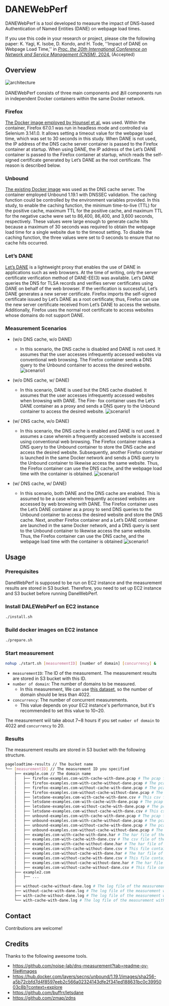 # DANEWebPerf

DANEWebPerf is a tool developed to measure the impact of DNS-based Authentication of Named Entities (DANE) on webpage load times.

If you use this code in your research or project, please cite the following paper:
K. Yagi, K. Isobe, D. Kondo, and H. Tode, ''Impact of DANE on Webpage Load Time,'' in [*Proc. the 20th International Conference on Network and Service Management (CNSM)*, 2024.](http://www.cnsm-conf.org/2024/) (Accepted)


## Overview

![architecture](./docs/img/architecture.png)

DANEWebPerf consists of three main components and あll components run in independent Docker containers within the same Docker network.

### Firefox

[The Docker image employed by Hounsel et al.](https://github.com/yagikota/dns-measurement?tab=readme-ov-file#images) was used. Within the container, Firefox 67.0.1 was run in headless mode and controlled via Selenium 3.141.0. It allows setting a timeout value for the webpage load time, which was set to 30 seconds in this study. When DANE is not used, the IP address of the DNS cache server container is passed to the Firefox container at startup. When using DANE, the IP address of the Let’s DANE container is passed to the Firefox container at startup, which reads the self-signed certificate generated by Let’s DANE as the root certificate. The reason is described below.

### Unbound

[The existing Docker image](https://hub.docker.com/layers/secns/unbound/1.19.1/images/sha256-a5b72cbfd7d4f8597eeb2c566a02324143dfe2f341ed188631bc0c3995003c8b?context=explore) was used as the DNS cache server. The container employed Unbound 1.19.1 with DNSSEC validation. The caching function could be controlled by the environment variables provided. In this study, to enable the caching function, the minimum time-to-live (TTL) for the positive cache, maximum TTL for the positive cache, and maximum TTL for the negative cache were set to 86,400, 86,400, and 3,600 seconds, respectively. These values were large enough to generate cache hits because a maximum of 30 seconds was required to obtain the webpage load time for a single website due to the timeout setting. To disable the caching function, the three values were set to 0 seconds to ensure that no cache hits occurred.

### Let’s DANE

[Let’s DANE](https://github.com/buffrr/letsdane) is a lightweight proxy that enables the use of DANE in applications such as web browsers. At the time of writing, only the server certificate verification method of DANE-EE(3) was available. Let’s DANE queries the DNS for TLSA records and verifies server certificates using DANE on behalf of the web browser. If the verification is successful, Let’s DANE generates a new server certificate. Firefox imports the self-signed certificate issued by Let’s DANE as a root certificate; thus, Firefox can use the new server certificate received from Let’s DANE to access the website. Additionally, Firefox uses the normal root certificate to access websites whose domains do not support DANE.

### Measurement Scenarios

- (w/o DNS cache, w/o DANE)
  - In this scenario, the DNS cache is disabled and DANE is
not used. It assumes that the user accesses infrequently
accessed websites via conventional web browsing. The
Firefox container sends a DNS query to the Unbound
container to access the desired website.
  ![scenario1](./docs/img/scenario1.png)

- (w/o DNS cache, w/ DANE)
  - In this scenario, DANE is used but the DNS cache
disabled. It assumes that the user accesses infrequently accessed websites when browsing with DANE. The Fire-
fox container uses the Let’s DANE container as a proxy
and sends a DNS query to the Unbound container to
access the desired website.
  ![scenario1](./docs/img/scenario2.png)
- (w/ DNS cache, w/o DANE)
  - In this scenario, the DNS cache is enabled and DANE
is not used. It assumes a case wherein a frequently
accessed website is accessed using conventional web
browsing. The Firefox container makes a DNS query
to the Unbound container to store the DNS cache and
access the desired website. Subsequently, another Firefox
container is launched in the same Docker network and
sends a DNS query to the Unbound container to likewise
access the same website. Thus, the Firefox container can
use the DNS cache, and the webpage load time with the
container is obtained.
  ![scenario1](./docs/img/scenario3.png)

- (w/ DNS cache, w/ DANE)
  - In this scenario, both DANE and the DNS cache are
enabled. This is assumed to be a case wherein frequently
accessed websites are accessed by web browsing with
DANE. The Firefox container uses the Let’s DANE
container as a proxy to send DNS queries to the Unbound
container to access the desired website and store the DNS
cache. Next, another Firefox container and a Let’s DANE
container are launched in the same Docker network, and
a DNS query is sent to the Unbound container to likewise
access the same website. Thus, the Firefox container can
use the DNS cache, and the webpage load time with the
container is obtained
  ![scenario1](./docs/img/scenario4.png)

## Usage

### Prerequisites

DaneWebPerf is supposed to be run on EC2 instance and the measurement results are stored in S3 bucket. Therefore, you need to set up EC2 instance and S3 bucket before running DaneWebPerf.

### Install DALEWebPerf on EC2 instance

```bash
./install.sh
```

### Build docker images on EC2 instance

```bash
./prepare.sh
```

### Start measurement

```bash
nohup ./start.sh [measurementID] [number of domain] [concurrency] &
```

- `measurementID`: The ID of the measurement. The measurement results are stored in S3 bucket with this ID.
- `number of domain`: The number of domains to be measured.
  - In this measurement, We can use [this dataset](./dataset/hall-of-flame-websites-tlsa-usage3.csv), so the number of domain should be less than 4022.
- `concurrency`: The number of concurrent measurements.
  - This value depends on your EC2 instance's performance, but it's recommended to set this value to 10~20.

The measurement wiil take about 7~8 hours if you set `number of domain` to 4022 and `concurrency` to 20.

### Results

The measurement results are stored in S3 bucket with the following structure.

``` bash
pageloadtime-results // The bucket name
└── [measurementID] // The measurement ID you specified
    ├── example.com // The domain name
    │   ├── firefox-examples.com-with-cache-with-dane.pcap # The pcap file of the measurement with cache and DANE in Firefox
    │   ├── firefox-examples.com-with-cache-without-dane.pcap # The pcap file of the measurement with cache and without DANE in Firefox
    │   ├── firefox-examples.com-without-cache-with-dane.pcap # The pcap file of the measurement without cache and with DANE in Firefox
    │   ├── firefox-examples.com-without-cache-without-dane.pcap # The pcap file of the measurement without cache and DANE in Firefox
    │   ├── letsdane-examples.com-with-cache-with-dane.csv # This csv file contains the DANE validation result of each HTTPS request in Let's DANE
    │   ├── letsdane-examples.com-with-cache-with-dane.pcap # The pcap file of the measurement with cache and DANE in Let's DANE
    │   ├── letsdane-examples.com-without-cache-with-dane.pcap # The pcap file of the measurement without cache and with DANE in Let's DANE
    │   ├── letsdane-examples.com-without-cache-with-dane.csv # This csv file contains the DANE validation result of each HTTPS request in Let's DANE
    │   ├── unbound-examples.com-with-cache-with-dane.pcap # The pcap file of the measurement with cache and DANE in Unbound
    │   ├── unbound-examples.com-with-cache-without-dane.pcap # The pcap file of the measurement with cache and without DANE in Unbound
    │   ├── unbound-examples.com-without-cache-with-dane.pcap # The pcap file of the measurement without cache and with DANE in Unbound
    │   ├── unbound-examples.com-without-cache-without-dane.pcap # The pcap file of the measurement without cache and DANE in Unbound
    │   ├── examples.com-with-cache-with-dane.har # The har file of the measurement with cache and DANE
    │   ├── examples.com-with-cache-with-dane.csv # The csv file of the measurement with cache and DANE. This file contains the specific data of har file.
    │   ├── examples.com-with-cache-without-dane.har # The har file of the measurement with cache and without DANE
    │   ├── examples.com-with-cache-without-dane.csv # This file contains the specific data of har file.
    │   ├── examples.com-without-cache-with-dane.har # The har file of the measurement without cache and with DANE
    │   ├── examples.com-without-cache-with-dane.csv # This file contains the specific data of har file.
    │   ├── examples.com-without-cache-without-dane.har # The har file of the measurement without cache and DANE
    │   ├── examples.com-without-cache-without-dane.csv # This file contains the specific data of har file.
    ├── example2.com
    │   ├── ...
    │
    ├── without-cache-without-dane.log # The log file of the measurement without cache and DANE
    ├── without-cache-with-dane.log # The log file of the measurement without cache and with DANE
    ├── with-cache-without-dane.log # The log file of the measurement with cache and without DANE
    └── with-cache-with-dane.log # The log file of the measurement with cache and with DANE
```

## Contact

Contributions are welcome!


## Credits

Thanks to the following awesome tools.

- https://github.com/noise-lab/dns-measurement?tab=readme-ov-file#images
- https://hub.docker.com/layers/secns/unbound/1.19.1/images/sha256-a5b72cbfd7d4f8597eeb2c566a02324143dfe2f341ed188631bc0c3995003c8b?context=explore
- https://github.com/buffrr/letsdane
- https://github.com/zmap/zdns


